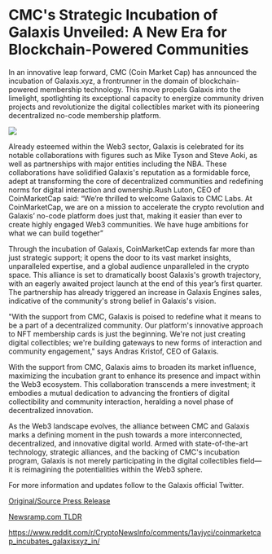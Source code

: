 # CMC's Strategic Incubation of Galaxis Unveiled: A New Era for Blockchain-Powered Communities

In an innovative leap forward, CMC (Coin Market Cap) has announced the incubation of Galaxis.xyz, a frontrunner in the domain of blockchain-powered membership technology. This move propels Galaxis into the limelight, spotlighting its exceptional capacity to energize community driven projects and revolutionize the digital collectibles market with its pioneering decentralized no-code membership platform.

![](https://api.blockchainwire.io/uploads/RGBMARKETINGSOLUTIONSSRL/editor_image/15db6da8-2db7-4827-b436-f21739edff5e.jpeg)

Already esteemed within the Web3 sector, Galaxis is celebrated for its notable collaborations with figures such as Mike Tyson and Steve Aoki, as well as partnerships with major entities including the NBA. These collaborations have solidified Galaxis's reputation as a formidable force, adept at transforming the core of decentralized communities and redefining norms for digital interaction and ownership.Rush Luton, CEO of CoinMarketCap said: “We’re thrilled to welcome Galaxis to CMC Labs. At CoinMarketCap, we are on a mission to accelerate the crypto revolution and Galaxis’ no-code platform does just that, making it easier than ever to create highly engaged Web3 communities. We have huge ambitions for what we can build together”

Through the incubation of Galaxis, CoinMarketCap extends far more than just strategic support; it opens the door to its vast market insights, unparalleled expertise, and a global audience unparalleled in the crypto space. This alliance is set to dramatically boost Galaxis's growth trajectory, with an eagerly awaited project launch at the end of this year’s first quarter. The partnership has already triggered an increase in Galaxis Engines sales, indicative of the community's strong belief in Galaxis's vision.

"With the support from CMC, Galaxis is poised to redefine what it means to be a part of a decentralized community. Our platform's innovative approach to NFT membership cards is just the beginning. We're not just creating digital collectibles; we're building gateways to new forms of interaction and community engagement," says Andras Kristof, CEO of Galaxis.

With the support from CMC, Galaxis aims to broaden its market influence, maximizing the incubation grant to enhance its presence and impact within the Web3 ecosystem. This collaboration transcends a mere investment; it embodies a mutual dedication to advancing the frontiers of digital collectibility and community interaction, heralding a novel phase of decentralized innovation.

As the Web3 landscape evolves, the alliance between CMC and Galaxis marks a defining moment in the push towards a more interconnected, decentralized, and innovative digital world. Armed with state-of-the-art technology, strategic alliances, and the backing of CMC's incubation program, Galaxis is not merely participating in the digital collectibles field—it is reimagining the potentialities within the Web3 sphere.

For more information and updates follow to the Galaxis official Twitter. 

[Original/Source Press Release](https://blockchainwire.io/press-release/cmcs-strategic-incubation-of-galaxis-unveiled-a-new-era-for-blockchain-powered-communities)
                    

[Newsramp.com TLDR](None) 

https://www.reddit.com/r/CryptoNewsInfo/comments/1avjyci/coinmarketcap_incubates_galaxisxyz_in/
